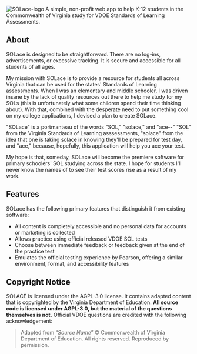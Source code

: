 ![SOLace-logo](https://github.com/user-attachments/assets/3d2253d4-c56d-4ee9-aace-b5200e7e42b2)
A simple, non-profit web app to help K-12 students in the Commonwealth of Virginia study for VDOE Standards of Learning Assessments.

## About 

SOLace is designed to be straightforward. There are no log-ins, advertisements, or excessive tracking. It is secure and accessible for all students of all ages.

My mission with SOLace is to provide a resource for students all across Virginia that can be used for the states' Standards of Learning assessments. When I was an elementary and middle schooler, I was driven insane by the lack of quality resources out there to help me study for my SOLs (this is unfortunately what some children spend their time thinking about). With that, combined with the desperate need to put something cool on my college applications, I devised a plan to create SOLace.

"SOLace" is a portmanteau of the words "SOL," "solace," and "ace--" "SOL" from the Virginia Standards of Learning asssessments, "solace" from the idea that one is taking solace in knowing they'll be prepared for test day, and "ace," because, hopefully, this application will help you ace your test.

My hope is that, someday, SOLace will become the premiere software for primary schoolers' SOL studying across the state. I hope for students I'll never know the names of to see their test scores rise as a result of my work. 

## Features
SOLace has the following primary features that distinguish it from existing software:
- All content is completely accessible and no personal data for accounts or marketing is collected
- Allows practice using official released VDOE SOL tests
- Choose between immediate feedback or feedback given at the end of the practice test
- Emulates the official testing experience by Pearson, offering a similar environment, format, and accessibility features

## Copyright Notice
SOLACE is licensed under the AGPL-3.0 license. It contains adapted content that is copyrighted by the Virginia Department of Education. **All source code is licensed under AGPL-3.0, but the material of the questions themselves is not.** Official VDOE questions are credited with the following acknowledgement:
> Adapted from “*Source Name*” © Commonwealth of Virginia Department of Education. All rights reserved. Reproduced by permission.

